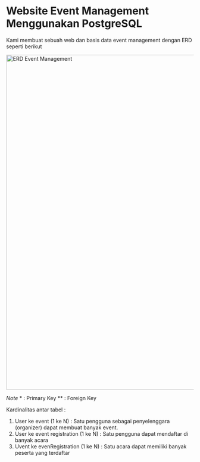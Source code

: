 # Website Event Management Menggunakan PostgreSQL
Kami membuat sebuah web dan basis data event management dengan ERD seperti berikut

<img src="https://github.com/user-attachments/assets/56997045-b770-44c6-9407-992ea06b2d98" alt="ERD Event Management" width="900">

*Note*
\* : Primary Key
\** : Foreign Key

Kardinalitas antar tabel : 
1. User ke event (1 ke N) : Satu pengguna sebagai penyelenggara (organizer) dapat membuat banyak event. 
2. User ke event registration (1 ke N) : Satu pengguna dapat mendaftar di banyak acara
3. Uvent ke evenRegistration (1 ke N) : Satu acara dapat memiliki banyak peserta yang terdaftar
 
